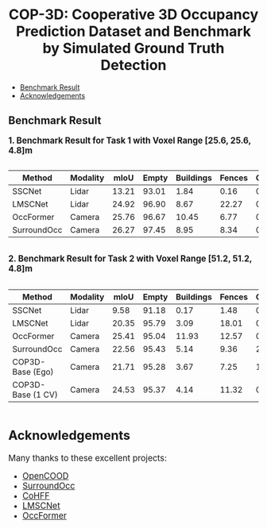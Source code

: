 

# <center> COP-3D: Cooperative 3D Occupancy Prediction Dataset and Benchmark by Simulated Ground Truth Detection

- [Benchmark Result](#benchmark-result)
- [Acknowledgements](#acknowledgements)


## Benchmark Result 

**<big> 1. Benchmark Result for Task 1 with Voxel Range [25.6, 25.6, 4.8]m**
<div style="overflow-x: auto;">

| Method <div style="width:100px"> | Modality | mIoU | Empty | Buildings | Fences | Other | Pedestrians | Poles | Roadlines | Roads | Sidewalks | Vegetation | Vehicles | Walls | Trafficsigns | Sky | Ground | Bridge | Railtrack | Guardrail | Trafficlight | Static | Dynamic | Water | Terrain | Unlabeled |
|----------|----------|----------|----------|----------|----------|----------|----------|----------|----------|----------|----------|----------|----------|----------|----------|----------|----------|----------|----------|----------|----------|----------|----------|----------|----------|----------|
| SSCNet  | Lidar   |  13.21 | 93.01 | 1.84 | 0.16 | 0.00 | 0.00 | 3.60 | 0.00 | 0.23 | 19.22 | 41.43 | 71.73 | 0.26 | 0.00 | 0.00 | 37.73 | 0.00 | 0.00 | 8.22 | 0.25 | 3.68 | 0.07 | 0.00 | 26.41 | 9.26 |
| LMSCNet | Lidar | 24.92 | 96.90 | 8.67 | 22.27 | 0.00 | 0.00 | 29.57 | 2.57 | 86.70 | 42.24 | 43.77 | 85.35 | 9.97 | 18.19 | 0.00 | 62.68 | 0.00 | 0.00 | 12.02 | 0.00 | 18.39 | 1.57 | 0.00 | 36.11 | 21.16 |
| OccFormer  | Camera  | 25.76 | 96.67 | 10.45 | 6.77 | 0.00 | 0.00 | 13.26 | 24.21 | 82.16 | 47.10 | 43.71 | 73.29 | 13.85 | 2.90 | 0.00 | 53.76 | 0.51 | 0.00 | 21.33 | 2.28 | 14.37 | 0.40 | 0.00 | 72.87 | 38.28 |
| SurroundOcc  | Camera  |  26.27 | 97.45 | 8.95 | 8.34 | 0.00 | 0.00 | 10.93 | 26.42 | 86.44 | 48.51 | 44.71 | 74.75 | 6.32 | 9.79 | 0.00 | 59.35 | 0.00 | 0.00 | 44.78 | 0.70 | 6.17 | 1.08 | 0.00 | 52.74 | 43.08 |

</div>

**2. Benchmark Result for Task 2 with Voxel Range [51.2, 51.2, 4.8]m**
<div style="overflow-x: auto;">

| Method <div style="width:100px"> | Modality | mIoU | Empty | Buildings | Fences | Other | Pedestrians | Poles | Roadlines | Roads | Sidewalks | Vegetation | Vehicles | Walls | Trafficsigns | Sky | Ground | Bridge | Railtrack | Guardrail | Trafficlight | Static | Dynamic | Water | Terrain | Unlabeled |
|----------|----------|----------|----------|----------|----------|----------|----------|----------|----------|----------|----------|----------|----------|----------|----------|----------|----------|----------|----------|----------|----------|----------|----------|----------|----------|----------|
| SSCNet  | Lidar   |  9.58 | 91.18 | 0.17 | 1.48 | 0.00 | 0.00 | 0.14 | 0.16 | 25.88 | 9.57 | 30.89 | 48.09 | 0.49 | 0.00 | 0.00 | 0.08 | 0.03 | 0.00 | 12.72 | 0.00 | 0.94 | 3.09 | 0.00 | 2.74 | 2.31 |
| LMSCNet | Lidar | 20.35 | 95.79 | 3.09 | 18.01 | 0.00 | 0.00 | 24.95 | 0.57 | 75.84 | 48.66 | 34.90 | 75.63 | 10.39 | 0.02 | 0.00 | 31.81 | 0.00 | 0.00 | 6.07 | 0.00 | 4.37 | 0.04 | 0.00 | 36.93 | 21.47 |
| OccFormer  | Camera  |  25.41 | 95.04 | 11.93 | 12.57 | 0.35 | 0.00 | 12.62 | 22.10 | 75.30 | 51.41 | 39.77 | 51.26 | 15.53 | 7.68 | 0.00 | 57.79 | 2.95 | 0.00 | 41.41 | 3.75 | 11.61 | 7.10 | 0.00 | 53.91 | 35.83 |
| SurroundOcc  | Camera  |  22.56 | 95.43 | 5.14 | 9.36 | 2.23 | 0.00 | 2.45 | 21.27 | 77.31 | 48.69 | 31.24 | 53.05 | 11.92 | 1.75 | 0.00 | 49.78 | 1.67 | 0.00 | 35.50 | 1.20 | 8.08 | 2.82 | 0.00 | 47.62 | 34.86 |
| COP3D-Base (Ego)|Camera|21.71|95.28|3.67|7.25|1.51|0.00|1.08|19.39|75.08|47.41|27.69|47.80|10.50|0.03|0.00|53.90|0.58|0.00|28.33|0.97|2.30|2.52|0.00|61.65|34.14|
| COP3D-Base (1 CV)| Camera | 24.53 | 95.37 | 4.14 | 11.32 | 0.35| 0.00 |5.02| 26.80 |79.21|45.39|31.75|63.25|12.34|0.22|0.00|48.35|0.35|0.00|39.26|0.87|6.62|4.56|0.00|77.43|36.16|

</div>



## Acknowledgements
Many thanks to these excellent projects:
- [OpenCOOD](https://github.com/DerrickXuNu/OpenCOOD)
- [SurroundOcc](https://github.com/weiyithu/SurroundOcc)
- [CoHFF](https://github.com/rruisong/CoHFF)
- [LMSCNet](https://github.com/astra-vision/LMSCNet)
- [OccFormer](https://github.com/DerrickXuNu/OpenCOOD)
